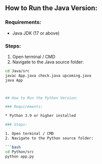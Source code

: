 ## How to Run the Java Version:

### Requirements:
- Java JDK (17 or above)

### Steps:
1. Open terminal / CMD
2. Navigate to the Java source folder:

```bash
cd Java/src
javac App.java check.java upcoming.java
java App



## How to Run the Python Version:

### Requirements:

* Python 3.9 or higher installed

### Steps:

1. Open terminal / CMD
2. Navigate to the Python source folder:

```bash
cd Python/src
python app.py
```